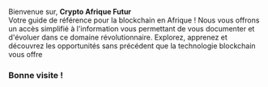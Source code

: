 Bienvenue sur, **Crypto Afrique Futur** <br>
Votre guide de référence pour la blockchain en Afrique !
Nous vous offrons un accès simplifié à l'information vous permettant de vous documenter et d'évoluer dans ce domaine révolutionnaire. 
Explorez, apprenez et découvrez les opportunités sans précédent que la technologie blockchain vous offre <br>
### Bonne visite !